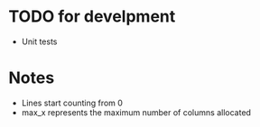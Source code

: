 # TODO for develpment
- Unit tests


# Notes
- Lines start counting from 0
- max_x represents the maximum number of columns allocated
